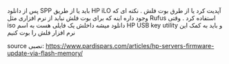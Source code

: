 پس از دانلود 
SPP
باید یا از طریق
HP iLO
آپدیت کرد یا  از طرق بوت فلش .
نکته ای که وجود داره اینه که برای بوت فلش نباید از نرم افزاری مثل 
Rufus
استفاده کرد . وقتی 
iso
دانلود میشه داخلش یک فایلی هست به اسم
HP USB key utility
و باید به کمک این نرم افزار فلش را بوت کنیم

source نصبی:
https://www.pardispars.com/articles/hp-servers-firmware-update-via-flash-memory/
